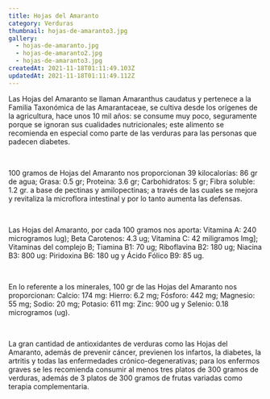 ```yaml
---
title: Hojas del Amaranto
category: Verduras
thumbnail: hojas-de-amaranto3.jpg
gallery:
  - hojas-de-amaranto.jpg
  - hojas-de-amaranto2.jpg
  - hojas-de-amaranto3.jpg
createdAt: 2021-11-18T01:11:49.103Z
updatedAt: 2021-11-18T01:11:49.112Z
---
```

Las Hojas del Amaranto se llaman Amaranthus caudatus y pertenece a la Familia Taxonómica de las Amarantaceae, se cultiva desde los orígenes de la agricultura, hace unos 10 mil años: se consume muy poco, seguramente porque se ignoran sus cualidades nutricionales; este alimento se recomienda en especial como parte de las verduras para las personas que padecen diabetes.

<br/>

100 gramos de Hojas del Amaranto nos proporcionan 39 kilocalorías: 86 gr de agua; Grasa: 0.5 gr; Proteina: 3.6 gr; Carbohidratos: 5 gr; Fibra soluble: 1.2 gr. a base de pectinas y amilopectinas; a través de las cuales se mejora y revitaliza la microflora intestinal y por lo tanto aumenta las defensas.

<br/>

Las Hojas del Amaranto, por cada 100 gramos nos aporta: Vitamina A: 240 microgramos lug); Beta Carotenos: 4.3 ug; Vitamina C: 42 miligramos Img]; Vitaminas del complejo B; Tiamina B1: 70 ug; Riboflavina B2: 180 ug; Niacina B3: 800 ug: Piridoxina B6: 180 ug y Ácido Fólico B9: 85 ug.

<br/>

En lo referente a los minerales, 100 gr de las Hojas del Amaranto nos proporcionan: Calcio: 174 mg: Hierro: 6.2 mg; Fósforo: 442 mg; Magnesio: 55 mg; Sodio: 20 mg; Potasio: 611 mg: Zinc: 900 ug y Selenio: 0.18 microgramos (ug).

<br/>

La gran cantidad de antioxidantes de verduras como las Hojas del Amaranto, además de prevenir cáncer, previenen los infartos, la diabetes, la artritis y todas las enfermedades crónico-degenerativas; para los enfermos graves se les recomienda consumir al menos tres platos de 300 gramos de verduras, además de 3 platos de 300 gramos de frutas variadas como terapia complementaria.